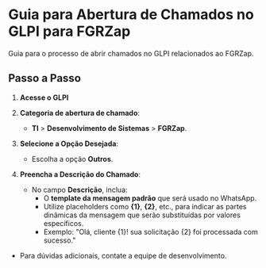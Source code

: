 # Guia para Abertura de Chamados no GLPI para FGRZap

Guia para o processo de abrir chamados no GLPI relacionados ao FGRZap.

## Passo a Passo

1. **Acesse o GLPI**
   
3. **Categoria de abertura de chamado**:
   - **TI** > **Desenvolvimento de Sistemas** > **FGRZap**.

4. **Selecione a Opção Desejada**:
   - Escolha a opção **Outros**.

5. **Preencha a Descrição do Chamado**:
   - No campo **Descrição**, inclua:
     - O **template da mensagem padrão** que será usado no WhatsApp.
     - Utilize placeholders como **{1}**, **{2}**, etc., para indicar as partes dinâmicas da mensagem que serão substituídas por valores específicos.
     - Exemplo: "Olá, cliente {1}! sua solicitação {2} foi processada com sucesso."

- Para dúvidas adicionais, contate a equipe de desenvolvimento.
